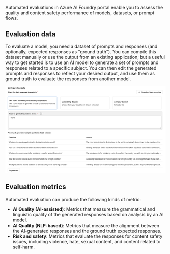 Automated evaluations in Azure AI Foundry portal enable you to assess the quality and content safety performance of models, datasets, or prompt flows.

## Evaluation data

To evaluate a model, you need a dataset of prompts and responses (and optionally, expected responses as "ground truth"). You can compile this dataset manually or use the output from an existing application; but a useful way to get started is to use an AI model to generate a set of prompts and responses related to a specific subject. You can then edit the generated prompts and responses to reflect your desired output, and use them as ground truth to evaluate the responses from another model.

![Screenshot of AI-generated evaluation data](../media/ai-generated-test-data.png)

## Evaluation metrics

Automated evaluation can produce the following kinds of metric:

- **AI Quality (AI-assisted)**: Metrics that measure the grammatical and linguistic quality of the generated responses based on analysis by an AI model.
- **AI Quality (NLP-based)**: Metrics that measure the alignment between the AI-generated responses and the ground truth expected responses.
- **Risk and safety**: Metrics that evaluate the responses for content safety issues, including violence, hate, sexual content, and content related to self-harm.